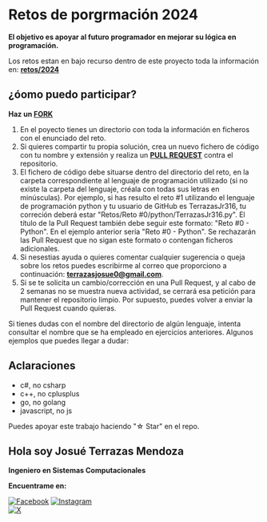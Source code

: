 # Retos de porgrmación 2024

**El objetivo es apoyar al futuro programador en mejorar su lógica en programación.**

Los retos estan en bajo recurso dentro de este proyecto toda la información en: **[retos/2024](Letter/)**

## ¿óomo puedo participar?

**Haz un [FORK](https://github.com/TerrazasJr316/learning-logic/fork)**

1. En el poyecto tienes un directorio con toda la información en ficheros con el enunciado del reto.
2. Si quieres compartir tu propia solución, crea un nuevo fichero de código con tu nombre y extensión y realiza un **[PULL REQUEST](https://docs.github.com/es/pull-requests/collaborating-with-pull-requests/proposing-changes-to-your-work-with-pull-requests/creating-a-pull-request)** contra el repositorio.
3. El fichero de código debe situarse dentro del directorio del reto, en la carpeta correspondiente al lenguaje de programación utilizado (si no existe la carpeta del lenguaje, créala con todas sus letras en minúsculas). Por ejemplo, si has resulto el reto #1 utilizando el lenguaje de programación python y tu usuario de GitHub es TerrazasJr316, tu correción deberá estar "Retos/Reto #0/python/TerrazasJr316.py". El título de la Pull Request también debe seguir este formato: "Reto #0 - Python". En el ejemplo anterior sería "Reto #0 - Python". Se rechazarán las Pull Request que no sigan este formato o contengan ficheros adicionales.
4. Si nesestias ayuda o quieres comentar cualquier sugerencia o queja sobre los retos puedes escribirme al correo que proporciono a continuación: **terrazasjosue0@gmail.com**.
5. Si se te solicita un cambio/corrección en una Pull Request, y al cabo de 2 semanas no se muestra nueva actividad, se cerrará esa petición para mantener el repositorio limpio. Por supuesto, puedes volver a enviar la Pull Request cuando quieras.

Si tienes dudas con el nombre del directorio de algún lenguaje, intenta consultar el nombre que se ha empleado en ejercicios anteriores. Algunos ejemplos que puedes llegar a dudar:

## Aclaraciones

* c#, no csharp
* c++, no cplusplus
* go, no golang
* javascript, no js

Puedes apoyar este trabajo haciendo "☆ Star" en el repo.

## Hola soy Josué Terrazas Mendoza

**Ingeniero en Sistemas Computacionales**

**Encuentrame en:**

[![Facebook](https://img.shields.io/badge/Facebook-%40Josu%C3%A9_Terrazas-0866FF?style=for-the-badge&logo=Facebook&logoColor=withe&labelColor=101010)](https://facebook.com/josue.terrazasmendoza)
[![Instagram](https://img.shields.io/badge/Instagram-%40jos__mdz316-E4405F?style=for-the-badge&logo=Instagram&logoColor=white&labelColor=101010)](https://instagram.com/jos_mdz316/)</br>
[![X](https://img.shields.io/badge/Twitter-%40JosueMe52031523-000000?style=for-the-badge&logo=X&logoColor=withe&labelColor=101010)](https://x.com/JosueMe52031523)